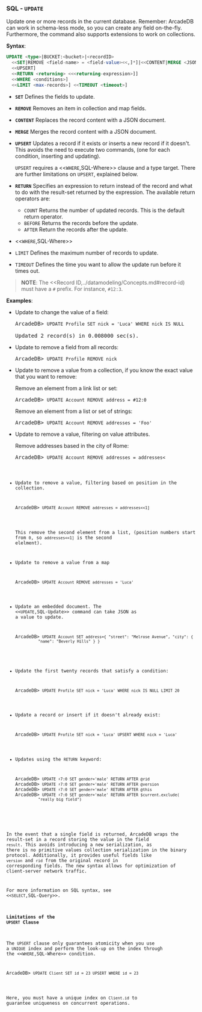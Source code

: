 
### SQL - `UPDATE`

Update one or more records in the current database.  Remember: ArcadeDB can work in schema-less mode, so you can create any field on-the-fly.  Furthermore, the command also supports extensions to work on collections.

**Syntax**:

```sql
UPDATE <type>|BUCKET:<bucket>|<recordID>
  <<SET|REMOVE <field-name> = <field-value><<,]*]|<<CONTENT|MERGE <JSON>]
  <<UPSERT]
  <<RETURN <returning> <<<returning-expression>]]
  <<WHERE <conditions>]
  <<LIMIT <max-records>] <<TIMEOUT <timeout>]
```

- **`SET`** Defines the fields to update.
- **`REMOVE`** Removes an item in collection and map fields.
- **`CONTENT`** Replaces the record content with a JSON document.
- **`MERGE`** Merges the record content with a JSON document.
- **`UPSERT`** Updates a record if it exists or inserts a new record if it doesn't.  This avoids the need to execute two commands, (one for each condition, inserting and updating).  

  `UPSERT` requires a <<`WHERE`,SQL-Where>> clause and a type target.  There are further limitations on `UPSERT`, explained below.
- **`RETURN`** Specifies an expression to return instead of the record and what to do with the result-set returned by the expression.  The available return operators are:
  - `COUNT` Returns the number of updated records.  This is the default return operator.
  - `BEFORE` Returns the records before the update.
  - `AFTER` Return the records after the update.
- <<`WHERE`,SQL-Where>>
- `LIMIT` Defines the maximum number of records to update.
- `TIMEOUT` Defines the time you want to allow the update run before it times out.

>**NOTE**: The <<Record ID,../datamodeling/Concepts.md#record-id) must have a `#` prefix.  For instance, `#12:3`.

**Examples**:

- Update to change the value of a field:

  <pre>
  ArcadeDB> <code type="lang-sql userinput">UPDATE Profile SET nick = 'Luca' WHERE nick IS NULL</code>
  
  Updated 2 record(s) in 0.008000 sec(s).
  </pre>

- Update to remove a field from all records:

  <pre>
  ArcadeDB> <code type="lang-sql userinput">UPDATE Profile REMOVE nick</code>
  </pre>

- Update to remove a value from a collection, if you know the exact value that you want to remove:

  Remove an element from a link list or set:

  <pre>
  ArcadeDB> <code type="lang-sql userinput">UPDATE Account REMOVE address = #12:0</code>
  </pre>

  Remove an element from a list or set of strings:

  <pre>
  ArcadeDB> <code type="lang-sql userinput">UPDATE Account REMOVE addresses = 'Foo'</code>
  </pre>

- Update to remove a value, filtering on value attributes.

  Remove addresses based in the city of Rome:

  <pre>
  ArcadeDB> <code type="lang-sql userinput">UPDATE Account REMOVE addresses = addresses<<city = 'Rome']</code>
  </pre>

- Update to remove a value, filtering based on position in the collection.

  <pre>
  ArcadeDB> <code type="lang-sql userinput">UPDATE Account REMOVE addresses = addresses<<1]</code>
  </pre>

  This remove the second element from a list, (position numbers start from `0`, so `addresses<<1]` is the second elelment).

- Update to remove a value from a map

  <pre>
  ArcadeDB> <code type="lang-sql userinput">UPDATE Account REMOVE addresses = 'Luca'</code>
  </pre>

- Update an embedded document.  The <<`UPDATE`,SQL-Update>> command can take JSON as a value to update.

  <pre>
  ArcadeDB> <code type="lang-sql userinput">UPDATE Account SET address={ "street": "Melrose Avenue", "city": { 
            "name": "Beverly Hills" } }</code>

  </pre>

- Update the first twenty records that satisfy a condition:

  <pre>
  ArcadeDB> <code type="lang-sql userinput">UPDATE Profile SET nick = 'Luca' WHERE nick IS NULL LIMIT 20</code>
  </pre>

- Update a record or insert if it doesn't already exist:

  <pre>
  ArcadeDB> <code type="lang-sql userinput">UPDATE Profile SET nick = 'Luca' UPSERT WHERE nick = 'Luca'</code>
  </pre>


- Updates using the `RETURN` keyword:

  <pre>
  ArcadeDB> <code type="lang-sql userinput">UPDATE ♯7:0 SET gender='male' RETURN AFTER @rid</code>
  ArcadeDB> <code type="lang-sql userinput">UPDATE ♯7:0 SET gender='male' RETURN AFTER @version</code>
  ArcadeDB> <code type="lang-sql userinput">UPDATE ♯7:0 SET gender='male' RETURN AFTER @this</code>
  ArcadeDB> <code type="lang-sql userinput">UPDATE ♯7:0 SET gender='male' RETURN AFTER $current.exclude(
            "really_big_field")</code>
  </pre>

In the event that a single field is returned, ArcadeDB wraps the result-set in a record storing the value in the field `result`.  This avoids introducing a new serialization, as there is no primitive values collection serialization in the binary protocol.  Additionally, it provides useful fields like `version` and `rid` from the original record in corresponding fields.  The new syntax allows for optimization of client-server network traffic.

For more information on SQL syntax, see <<`SELECT`,SQL-Query>>.

#### Limitations of the `UPSERT` Clause

The `UPSERT` clause only guarantees atomicity when you use a `UNIQUE` index and perform the look-up on the index through the <<`WHERE`,SQL-Where>> condition.

<pre>
ArcadeDB> <code type="lang-sql userinput">UPDATE Client SET id = 23 UPSERT WHERE id = 23</code>
</pre>

Here, you must have a unique index on `Client.id` to guarantee uniqueness on concurrent operations.

